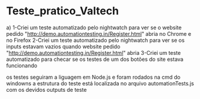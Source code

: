 # Teste_pratico_Valtech 
a)
1-Criei um teste automatizado pelo nightwatch para ver se o website pedido "http://demo.automationtesting.in/Register.html" abria no Chrome e no Firefox
2-Criei um teste automatizado pelo nightwatch para ver se os inputs estavam vazios quando website pedido "http://demo.automationtesting.in/Register.html" abria 
3-Criei um teste automatizado para checar se os testes de um dos botões do site estava funcionando

os testes seguiram a liguagem em Node.js e foram rodados na cmd do windowns
a estrutura do teste está localizada no arquivo automationTests.js
com os devidos outputs de teste 
